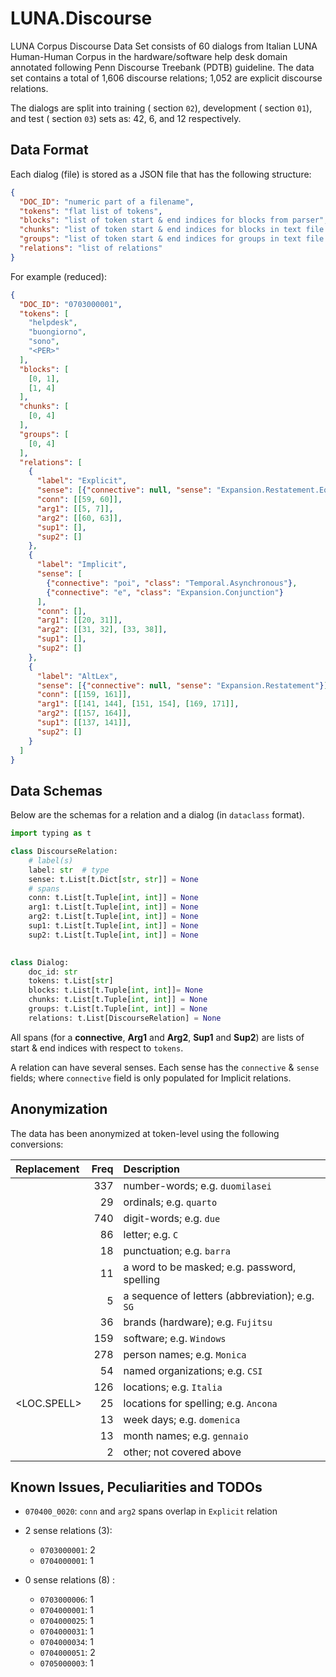 # LUNA.Discourse

LUNA Corpus Discourse Data Set consists of 60 dialogs from Italian LUNA Human-Human Corpus 
in the hardware/software help desk domain annotated following Penn Discourse Treebank (PDTB) guideline. 
The data set contains a total of 1,606 discourse relations; 1,052 are explicit discourse relations. 

The dialogs are split into training ( section `02`), development ( section `01`), and test ( section `03`) sets as:
42, 6, and 12 respectively.

## Data Format

Each dialog (file) is stored as a JSON file that has the following structure:

```json
{
  "DOC_ID": "numeric part of a filename",
  "tokens": "flat list of tokens",
  "blocks": "list of token start & end indices for blocks from parser",
  "chunks": "list of token start & end indices for blocks in text file (tab-separated)",
  "groups": "list of token start & end indices for groups in text file (nl-separated)",
  "relations": "list of relations"
}
```

For example (reduced):

```json
{
  "DOC_ID": "0703000001",
  "tokens": [
    "helpdesk",
    "buongiorno",
    "sono",
    "<PER>"
  ],
  "blocks": [
    [0, 1],
    [1, 4]
  ],
  "chunks": [
    [0, 4]
  ],
  "groups": [
    [0, 4]
  ],
  "relations": [
    {
      "label": "Explicit",
      "sense": [{"connective": null, "sense": "Expansion.Restatement.Equivalence"}],
      "conn": [[59, 60]],
      "arg1": [[5, 7]],
      "arg2": [[60, 63]],
      "sup1": [],
      "sup2": []
    },
    {
      "label": "Implicit",
      "sense": [
        {"connective": "poi", "class": "Temporal.Asynchronous"},
        {"connective": "e", "class": "Expansion.Conjunction"}
      ], 
      "conn": [],
      "arg1": [[20, 31]],
      "arg2": [[31, 32], [33, 38]],
      "sup1": [],
      "sup2": []
    },
    {
      "label": "AltLex",
      "sense": [{"connective": null, "sense": "Expansion.Restatement"}],
      "conn": [[159, 161]],
      "arg1": [[141, 144], [151, 154], [169, 171]],
      "arg2": [[157, 164]],
      "sup1": [[137, 141]],
      "sup2": []
    }
  ]
}
```

## Data Schemas
Below are the schemas for a relation and a dialog (in `dataclass` format).

```python
import typing as t

class DiscourseRelation:
    # label(s)
    label: str  # type
    sense: t.List[t.Dict[str, str]] = None
    # spans
    conn: t.List[t.Tuple[int, int]] = None
    arg1: t.List[t.Tuple[int, int]] = None
    arg2: t.List[t.Tuple[int, int]] = None
    sup1: t.List[t.Tuple[int, int]] = None
    sup2: t.List[t.Tuple[int, int]] = None
    

class Dialog:
    doc_id: str
    tokens: t.List[str]
    blocks: t.List[t.Tuple[int, int]]= None
    chunks: t.List[t.Tuple[int, int]] = None
    groups: t.List[t.Tuple[int, int]] = None
    relations: t.List[DiscourseRelation] = None
```

All spans (for a **connective**, **Arg1** and **Arg2**, **Sup1** and **Sup2**) are lists of start & end indices
with respect to `tokens`. 

A relation can have several senses. 
Each sense has the `connective` & `sense` fields; where `connective` field is only populated for Implicit relations. 

## Anonymization

The data has been anonymized at token-level using the following conversions:

| Replacement | Freq | Description                                     |
|:------------|-----:|:------------------------------------------------|
| <NUM>       |  337 | number-words; e.g. `duomilasei`                 |
| <ORD>       |   29 | ordinals; e.g. `quarto`                         | 
| <DIGIT>     |  740 | digit-words; e.g. `due`                         |
| <CHAR>      |   86 | letter; e.g. `C`                                |
| <PUNC>      |   18 | punctuation; e.g. `barra`                       |
| <WORD>      |   11 | a word to be masked; e.g. password, spelling    |
| <CHARS>     |    5 | a sequence of letters (abbreviation); e.g. `SG` |
| <BRAND>     |   36 | brands (hardware); e.g. `Fujitsu`               |
| <SW>        |  159 | software; e.g. `Windows`                        |
| <PER>       |  278 | person names; e.g. `Monica`                     |
| <ORG>       |   54 | named organizations; e.g. `CSI`                 |
| <LOC>       |  126 | locations; e.g. `Italia`                        |
| <LOC.SPELL> |   25 | locations for spelling; e.g. `Ancona`           |
| <WD>        |   13 | week days; e.g. `domenica`                      |
| <MM>        |   13 | month names; e.g. `gennaio`                     |
| <MISC>      |    2 | other; not covered above                        |


## Known Issues, Peculiarities and TODOs

- `070400_0020`: `conn` and `arg2` spans overlap in `Explicit` relation

- 2 sense relations (3):
  - `0703000001`: 2
  - `0704000001`: 1

- 0 sense relations (8) :
  - `0703000006`: 1
  - `0704000001`: 1
  - `0704000025`: 1
  - `0704000031`: 1
  - `0704000034`: 1
  - `0704000051`: 2
  - `0705000003`: 1